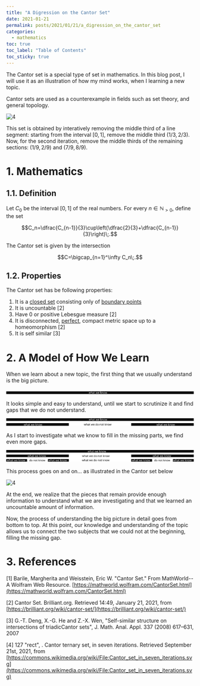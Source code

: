 ```yaml
---
title: "A Digression on the Cantor Set"
date: 2021-01-21
permalink: posts/2021/01/21/a_digression_on_the_cantor_set
categories: 
  - mathematics
toc: true
toc_label: "Table of Contents"
toc_sticky: true
---
```


The Cantor set is a special type of set in mathematics. In this blog post, I will use it as an illustration of how my mind works, when I learning a new topic.

Cantor sets are used as a counterexample in fields such as set theory, and general topology.

![4](https://upload.wikimedia.org/wikipedia/commons/5/56/Cantor_set_in_seven_iterations.svg)

This set is obtained by interatively removing the middle third of a line segment: starting from the interval $[0, 1]$, remove the middle third $(1/3, 2/3)$. Now, for the second iteration, remove the middle thirds of the remaining sections: $(1/9, 2/9)$ and $(7/9, 8/9)$.

# 1. Mathematics

## 1.1. Definition

Let $C_0$ be the interval $[0,1]$ of the real numbers. For every $n\in\mathbb{N}_{>0}$, define the set

$$C_n=\dfrac{C_{n-1}}{3}\cup\left(\dfrac{2}{3}+\dfrac{C_{n-1}}{3}\right)\;.$$

The Cantor set is given by the intersection

$$C=\bigcap_{n=1}^\infty C_n\;.$$

## 1.2. Properties

The Cantor set has be following properties:
1. It is a [closed set](https://mathworld.wolfram.com/ClosedSet.html) consisting only of [boundary points](https://mathworld.wolfram.com/BoundaryPoint.html)
2. It is uncountable [2]
3. Have 0 or positive Lebesgue measure [2]
4. It is disconnected, [perfect](https://encyclopediaofmath.org/wiki/Perfect_set), compact metric space up to a homeomorphism [2]
5. It is self similar [3]

# 2. A Model of How We Learn

When we learn about a new topic, the first thing that we usually understand is the big picture. 

![The big picture](https://github.com/hsteinshiromoto/blog/raw/master/posts/2021-01-21-blog_post_a_digression_on_the_cantor_set/Cantor_set_in_one_iteration.svg)

It looks simple and easy to understand, until we start to scrutinize it and find gaps that we do not understand.

![](https://github.com/hsteinshiromoto/blog/raw/master/posts/2021-01-21-blog_post_a_digression_on_the_cantor_set/Cantor_set_in_two_iterations.svg)

As I start to investigate what we know to fill in the missing parts, we find even more gaps.

![](https://github.com/hsteinshiromoto/blog/raw/master/posts/2021-01-21-blog_post_a_digression_on_the_cantor_set/Cantor_set_in_three_iterations.svg)

This process goes on and on... as illustrated in the Cantor set below

![4](https://upload.wikimedia.org/wikipedia/commons/5/56/Cantor_set_in_seven_iterations.svg)

At the end, we realize that the pieces that remain provide enough information  to understand what we are investigating and that we learned an uncountable amount of information.

Now, the process of understanding the big picture in detail goes from bottom to top. At this point, our knowledge and understanding of the topic allows us to connect the two subjects that we could not at the beginning, filling the missing gap.

# 3. References

[1] Barile, Margherita and Weisstein, Eric W. "Cantor Set." From MathWorld--A Wolfram Web Resource. [https://mathworld.wolfram.com/CantorSet.html](https://mathworld.wolfram.com/CantorSet.html)

[2] Cantor Set. Brilliant.org. Retrieved 14:49, January 21, 2021, from [https://brilliant.org/wiki/cantor-set/](https://brilliant.org/wiki/cantor-set/)

[3] G.-T. Deng, X.-G. He and Z.-X. Wen, "Self-similar structure on intersections of triadicCantor sets", J. Math. Anal. Appl. 337 (2008) 617–631, 2007

[4] 127 "rect", . Cantor ternary set, in seven iterations. Retrieved September 21st, 2021, from [https://commons.wikimedia.org/wiki/File:Cantor_set_in_seven_iterations.svg](https://commons.wikimedia.org/wiki/File:Cantor_set_in_seven_iterations.svg)